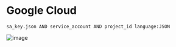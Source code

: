 # Google Cloud

```
sa_key.json AND service_account AND project_id language:JSON
```
![image](https://github.com/user-attachments/assets/2f184849-5ece-48dc-b5c3-a3785414ee4c)
